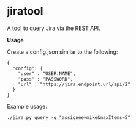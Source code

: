 # jiratool
A tool to query Jira via the REST API. 

**Usage**

Create a config.json similar to the following:
```
{
  "config": {
    "user" : "USER.NAME",
    "pass" : "PASSW0RD",
    "url" : "https://jira.endpoint.url/api/2"
  }
}
```

Example usage:
```
./jira.py query -q "assignee=mike&maxItems=5"
```
